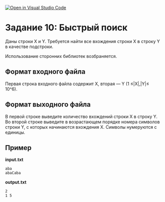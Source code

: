 [![Open in Visual Studio Code](https://classroom.github.com/assets/open-in-vscode-c66648af7eb3fe8bc4f294546bfd86ef473780cde1dea487d3c4ff354943c9ae.svg)](https://classroom.github.com/online_ide?assignment_repo_id=7880274&assignment_repo_type=AssignmentRepo)
# Задание 10: Быстрый поиск
Даны строки X и Y. Требуется найти все вхождения строки X в строку Y в качестве подстроки.

Использование сторонних библиотек возбраняется.

## Формат входного файла
Первая строка входного файла содержит X, вторая — Y (1 ≤|X|,|Y|≤ 10^6). 

## Формат выходного файла
В первой строке выведите количество вхождений строки X в строку Y. Во второй строке выведите в возрастающем порядке номера символов строки Y, с которых начинаются вхождения X. Символы нумеруются с единицы.

## Пример
**input.txt**
```
aba
abaCaba
```

**output.txt**
```
2
1 5
```

